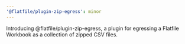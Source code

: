 ```yaml
---
'@flatfile/plugin-zip-egress': minor
---
```


Introducing @flatfile/plugin-zip-egress, a plugin for egressing a Flatfile Workbook as a collection of zipped CSV files.
